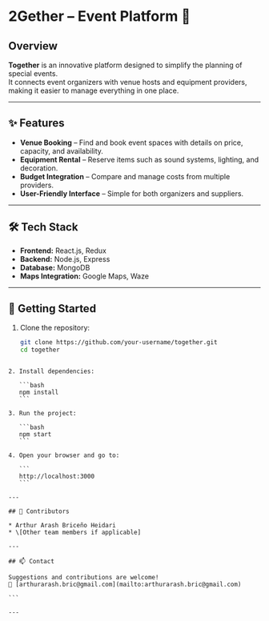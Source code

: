 
# 2Gether – Event Platform 🎉

## Overview
**Together** is an innovative platform designed to simplify the planning of special events.  
It connects event organizers with venue hosts and equipment providers, making it easier to manage everything in one place.

---

## ✨ Features
- **Venue Booking** – Find and book event spaces with details on price, capacity, and availability.  
- **Equipment Rental** – Reserve items such as sound systems, lighting, and decoration.  
- **Budget Integration** – Compare and manage costs from multiple providers.  
- **User-Friendly Interface** – Simple for both organizers and suppliers.  

---

## 🛠️ Tech Stack
- **Frontend:** React.js, Redux  
- **Backend:** Node.js, Express  
- **Database:** MongoDB  
- **Maps Integration:** Google Maps, Waze  

---

## 🚀 Getting Started
1. Clone the repository:  
   ```bash
   git clone https://github.com/your-username/together.git
   cd together
````

2. Install dependencies:

   ```bash
   npm install
   ```

3. Run the project:

   ```bash
   npm start
   ```

4. Open your browser and go to:

   ```
   http://localhost:3000
   ```

---

## 👥 Contributors

* Arthur Arash Briceño Heidari
* \[Other team members if applicable]

---

## 📫 Contact

Suggestions and contributions are welcome!
📧 [arthurarash.bric@gmail.com](mailto:arthurarash.bric@gmail.com)

```

---


